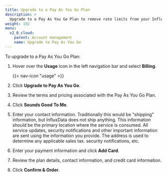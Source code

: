 ```yaml
---
title: Upgrade to a Pay As You Go Plan
description: >
  Upgrade to a Pay As You Go Plan to remove rate limits from your InfluxDB Cloud 2.0 account.
weight: 102
menu:
  v2_0_cloud:
    parent: Account management
    name: Upgrade to Pay As You Go
---
```


To upgrade to a Pay As You Go Plan:

1. Hover over the **Usage** icon in the left navigation bar and select **Billing**.

    {{< nav-icon "usage" >}}

2. Click **Upgrade to Pay As You Go**.
3. Review the terms and pricing associated with the Pay As You Go Plan.
4. Click **Sounds Good To Me**.
5. Enter your contact information.
   Traditionally this would be "shipping" information, but InfluxData does not ship anything.
   This information should be the primary location where the service is consumed.
   All service updates, security notifications and other important information are
   sent using the information you provide.
   The address is used to determine any applicable sales tax.
security notifications, etc.
6. Enter your payment information and click **Add Card**.
7. Review the plan details, contact information, and credit card information.
8. Click **Confirm & Order**.
